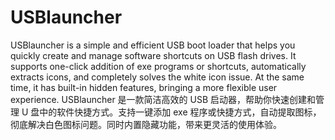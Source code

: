 # USBlauncher
USBlauncher is a simple and efficient USB boot loader that helps you quickly create and manage software shortcuts on USB flash drives. It supports one-click addition of exe programs or shortcuts, automatically extracts icons, and completely solves the white icon issue. At the same time, it has built-in hidden features, bringing a more flexible user experience.
USBlauncher 是一款简洁高效的 USB 启动器，帮助你快速创建和管理 U 盘中的软件快捷方式。支持一键添加 exe 程序或快捷方式，自动提取图标，彻底解决白色图标问题。同时内置隐藏功能，带来更灵活的使用体验。
